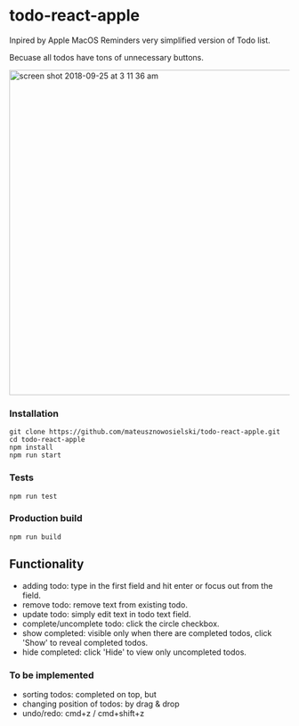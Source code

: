 # todo-react-apple

Inpired by Apple MacOS Reminders very simplified version of Todo list.

Becuase all todos have tons of unnecessary buttons.

<img width="584" alt="screen shot 2018-09-25 at 3 11 36 am" src="https://user-images.githubusercontent.com/42792726/46009114-67337e00-c073-11e8-8e9d-578c50b06ad5.png">

### Installation

```
git clone https://github.com/mateusznowosielski/todo-react-apple.git
cd todo-react-apple
npm install
npm run start
```
### Tests
```
npm run test
```
### Production build
```
npm run build
```

## Functionality
* adding todo: type in the first field and hit enter or focus out from the field.
* remove todo: remove text from existing todo.
* update todo: simply edit text in todo text field.
* complete/uncomplete todo: click the circle checkbox.
* show completed: visible only when there are completed todos, click 'Show' to reveal completed todos.
* hide completed: click 'Hide' to view only uncompleted todos.

### To be implemented
* sorting todos: completed on top, but 
* changing position of todos: by drag & drop
* undo/redo: cmd+z / cmd+shift+z
